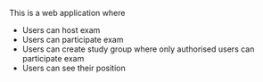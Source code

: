 This is a web application where 
- Users can host exam
- Users can participate exam
- Users can create study group where only authorised users can participate exam
- Users can see their position